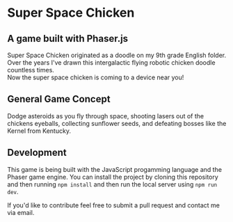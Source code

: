 # Super Space Chicken  
## A game built with Phaser.js  
  
Super Space Chicken originated as a doodle on my 9th grade English folder.  
Over the years I've drawn this intergalactic flying robotic chicken doodle countless times.  
Now the super space chicken is coming to a device near you!  
  
## General Game Concept  
  
Dodge asteroids as you fly through space, shooting lasers out of the chickens eyeballs, collecting sunflower seeds, and defeating bosses like the Kernel from Kentucky.

## Development  
  
This game is being built with the JavaScript progamming language and the Phaser game engine.
You can install the project by cloning this repository and then running `npm install` and then run the local server using `npm run dev`.  
  
If you'd like to contribute feel free to submit a pull request and contact me via email.  
  